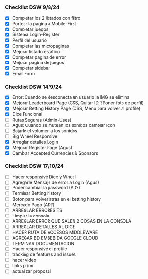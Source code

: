 ### Checklist DSW 9/8/24

- [X] Completar los 2 listados con filtro
- [x] Portear la pagina a Mobile-First
- [X] Completar juegos
- [x] Sistema Login-Register
- [X] Perfil del usuario
- [x] Completar las micropaginas
- [x] Mejorar listado estatico
- [x] Completar pagina de error
- [x] Mejorar pagina de juegos
- [x] Completar sidebar
- [x] Email Form

### Checklist DSW 14/9/24
- [x] Error: Cuando se desconecta un usuario la IMG se elimina
- [x] Mejorar Leaderboard Page (CSS, Quitar ID, ?Poner foto de perfil)
- [x] Mejorar Betting History Page (CSS, Menu para volver al profile)
- [x] Dice Funcional
- [ ] Rutas Seguras (Admin-Uses)
- [ ] Agus: Cuando se mutean los sonidos cambiar Icon
- [ ] Bajarle el volumen a los sonidos
- [ ] Big Wheel Responsive
- [x] Arreglar detalles Login
- [x] Mejorar Register Page (Agus)
- [x] Cambiar Accepted Currencies & Sponsors

### Checklist DSW 17/10/24
- [ ] Hacer responsive Dice y Wheel
- [ ] Agregarle Mensaje de error a Login (Agus)
- [ ] Poder cambiar la password (AD?)
- [ ] Terminar Betting history
- [ ] Boton para volver atras en el betting history
- [ ] Mercado Pago (AD?)
- [ ] ARREGLAR ERRORES TS
- [ ] Limpiar la consola
- [ ] ARREGLAR ERROR QUE SALEN 2 COSAS EN LA CONSOLA
- [ ] ARREGLAR DETALLES AL DICE
- [ ] HACER RUTA DE ACCESOS MIDDLEWARE
- [ ] AGREGAR BD EMBEBIDA GOOGLE CLOUD
- [ ] TERMINAR DOCUMENTACION
- [ ] Hacer responsive el profile
- [ ] tracking de features and issues
- [ ] hacer video
- [ ] links pr/mr
- [ ] actualizar proposal
